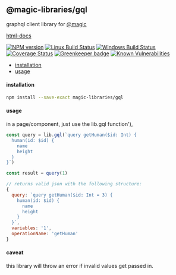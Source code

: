 ## @magic-libraries/gql

graphql client library for [@magic](https://magic.github.io/core)

[html-docs](https://magic-libraries.github.io/gql)

[![NPM version][npm-image]][npm-url]
[![Linux Build Status][travis-image]][travis-url]
[![Windows Build Status][appveyor-image]][appveyor-url]
[![Coverage Status][coveralls-image]][coveralls-url]
[![Greenkeeper badge][greenkeeper-image]][greenkeeper-url]
[![Known Vulnerabilities][snyk-image]][snyk-url]

[npm-image]: https://img.shields.io/npm/v/@magic-libraries/gql.svg
[npm-url]: https://www.npmjs.com/package/@magic-libraries/gql
[travis-image]: https://img.shields.io/travis/com/magic-libraries/gql/master
[travis-url]: https://travis-ci.com/magic-libraries/gql
[appveyor-image]: https://img.shields.io/appveyor/ci/magiclibraries/gql/master.svg
[appveyor-url]: https://ci.appveyor.com/project/magiclibraries/gql/branch/master
[coveralls-image]: https://coveralls.io/repos/github/magic-libraries/gql/badge.svg
[coveralls-url]: https://coveralls.io/github/magic-libraries/gql
[greenkeeper-image]: https://badges.greenkeeper.io/magic-libraries/gql.svg
[greenkeeper-url]: https://badges.greenkeeper.io/magic-libraries/gql.svg
[snyk-image]: https://snyk.io/test/github/magic-libraries/gql/badge.svg
[snyk-url]: https://snyk.io/test/github/magic-libraries/gql

* [installation](#install)
* [usage](#usage)

#### <a name="install"></a>installation
```bash
npm install --save-exact magic-libraries/gql
```

#### <a name="usage"></a>usage
in a page/component, just use the lib.gql function'),

```javascript
const query = lib.gql(`query getHuman($id: Int) {
  human(id: $id) {
    name
    height
  }
}`)

const result = query(1)

// returns valid json with the following structure:
{
  query: `query getHuman($id: Int = 3) {
    human(id: $id) {
      name
      height
    }
  }`,
  variables: '1',
  operationName: 'getHuman'
}
```

#### caveat
this library will throw an error if invalid values get passed in.
